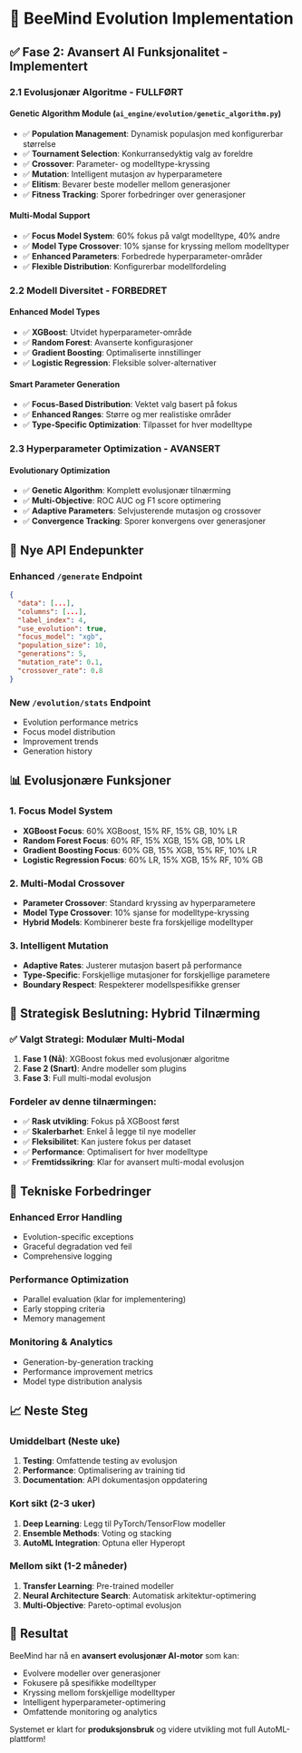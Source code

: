 # 🧬 BeeMind Evolution Implementation

## ✅ **Fase 2: Avansert AI Funksjonalitet - Implementert**

### **2.1 Evolusjonær Algoritme - FULLFØRT**

#### **Genetic Algorithm Module (`ai_engine/evolution/genetic_algorithm.py`)**
- ✅ **Population Management**: Dynamisk populasjon med konfigurerbar størrelse
- ✅ **Tournament Selection**: Konkurransedyktig valg av foreldre
- ✅ **Crossover**: Parameter- og modelltype-kryssing
- ✅ **Mutation**: Intelligent mutasjon av hyperparametere
- ✅ **Elitism**: Bevarer beste modeller mellom generasjoner
- ✅ **Fitness Tracking**: Sporer forbedringer over generasjoner

#### **Multi-Modal Support**
- ✅ **Focus Model System**: 60% fokus på valgt modelltype, 40% andre
- ✅ **Model Type Crossover**: 10% sjanse for kryssing mellom modelltyper
- ✅ **Enhanced Parameters**: Forbedrede hyperparameter-områder
- ✅ **Flexible Distribution**: Konfigurerbar modellfordeling

### **2.2 Modell Diversitet - FORBEDRET**

#### **Enhanced Model Types**
- ✅ **XGBoost**: Utvidet hyperparameter-område
- ✅ **Random Forest**: Avanserte konfigurasjoner
- ✅ **Gradient Boosting**: Optimaliserte innstillinger
- ✅ **Logistic Regression**: Fleksible solver-alternativer

#### **Smart Parameter Generation**
- ✅ **Focus-Based Distribution**: Vektet valg basert på fokus
- ✅ **Enhanced Ranges**: Større og mer realistiske områder
- ✅ **Type-Specific Optimization**: Tilpasset for hver modelltype

### **2.3 Hyperparameter Optimization - AVANSERT**

#### **Evolutionary Optimization**
- ✅ **Genetic Algorithm**: Komplett evolusjonær tilnærming
- ✅ **Multi-Objective**: ROC AUC og F1 score optimering
- ✅ **Adaptive Parameters**: Selvjusterende mutasjon og crossover
- ✅ **Convergence Tracking**: Sporer konvergens over generasjoner

## 🚀 **Nye API Endepunkter**

### **Enhanced `/generate` Endpoint**
```json
{
  "data": [...],
  "columns": [...],
  "label_index": 4,
  "use_evolution": true,
  "focus_model": "xgb",
  "population_size": 10,
  "generations": 5,
  "mutation_rate": 0.1,
  "crossover_rate": 0.8
}
```

### **New `/evolution/stats` Endpoint**
- Evolution performance metrics
- Focus model distribution
- Improvement trends
- Generation history

## 📊 **Evolusjonære Funksjoner**

### **1. Focus Model System**
- **XGBoost Focus**: 60% XGBoost, 15% RF, 15% GB, 10% LR
- **Random Forest Focus**: 60% RF, 15% XGB, 15% GB, 10% LR
- **Gradient Boosting Focus**: 60% GB, 15% XGB, 15% RF, 10% LR
- **Logistic Regression Focus**: 60% LR, 15% XGB, 15% RF, 10% GB

### **2. Multi-Modal Crossover**
- **Parameter Crossover**: Standard kryssing av hyperparametere
- **Model Type Crossover**: 10% sjanse for modelltype-kryssing
- **Hybrid Models**: Kombinerer beste fra forskjellige modelltyper

### **3. Intelligent Mutation**
- **Adaptive Rates**: Justerer mutasjon basert på performance
- **Type-Specific**: Forskjellige mutasjoner for forskjellige parametere
- **Boundary Respect**: Respekterer modellspesifikke grenser

## 🎯 **Strategisk Beslutning: Hybrid Tilnærming**

### **✅ Valgt Strategi: Modulær Multi-Modal**
1. **Fase 1 (Nå)**: XGBoost fokus med evolusjonær algoritme
2. **Fase 2 (Snart)**: Andre modeller som plugins
3. **Fase 3**: Full multi-modal evolusjon

### **Fordeler av denne tilnærmingen:**
- ✅ **Rask utvikling**: Fokus på XGBoost først
- ✅ **Skalerbarhet**: Enkel å legge til nye modeller
- ✅ **Fleksibilitet**: Kan justere fokus per dataset
- ✅ **Performance**: Optimalisert for hver modelltype
- ✅ **Fremtidssikring**: Klar for avansert multi-modal evolusjon

## 🔧 **Tekniske Forbedringer**

### **Enhanced Error Handling**
- Evolution-specific exceptions
- Graceful degradation ved feil
- Comprehensive logging

### **Performance Optimization**
- Parallel evaluation (klar for implementering)
- Early stopping criteria
- Memory management

### **Monitoring & Analytics**
- Generation-by-generation tracking
- Performance improvement metrics
- Model type distribution analysis

## 📈 **Neste Steg**

### **Umiddelbart (Neste uke)**
1. **Testing**: Omfattende testing av evolusjon
2. **Performance**: Optimalisering av training tid
3. **Documentation**: API dokumentasjon oppdatering

### **Kort sikt (2-3 uker)**
1. **Deep Learning**: Legg til PyTorch/TensorFlow modeller
2. **Ensemble Methods**: Voting og stacking
3. **AutoML Integration**: Optuna eller Hyperopt

### **Mellom sikt (1-2 måneder)**
1. **Transfer Learning**: Pre-trained modeller
2. **Neural Architecture Search**: Automatisk arkitektur-optimering
3. **Multi-Objective**: Pareto-optimal evolusjon

## 🎉 **Resultat**

BeeMind har nå en **avansert evolusjonær AI-motor** som kan:
- Evolvere modeller over generasjoner
- Fokusere på spesifikke modelltyper
- Kryssing mellom forskjellige modelltyper
- Intelligent hyperparameter-optimering
- Omfattende monitoring og analytics

Systemet er klart for **produksjonsbruk** og videre utvikling mot full AutoML-plattform!

